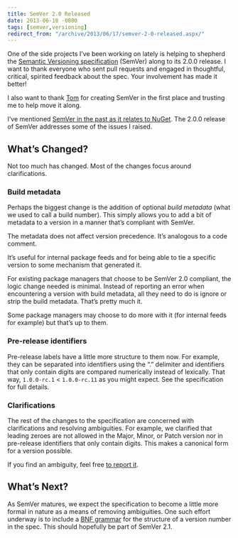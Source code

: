 ```yaml
---
title: SemVer 2.0 Released
date: 2013-06-18 -0800
tags: [semver,versioning]
redirect_from: "/archive/2013/06/17/semver-2-0-released.aspx/"
---
```


One of the side projects I’ve been working on lately is helping to
shepherd the [Semantic Versioning
specification](http://semver.org/ "SemVer") (SemVer) along to its 2.0.0
release. I want to thank everyone who sent pull requests and engaged in
thoughtful, critical, spirited feedback about the spec. Your involvement
has made it better!

I also want to thank
[Tom](http://tom.preston-werner.com/ "Top Preston-Werner") for creating
SemVer in the first place and trusting me to help move it along.

I’ve mentioned [SemVer in the past as it relates to
NuGet](https://haacked.com/archive/2011/10/24/semver-nuget-nightly-builds.aspx "SemVer, NuGet, and Nightly builds").
The 2.0.0 release of SemVer addresses some of the issues I raised.

What’s Changed?
---------------

Not too much has changed. Most of the changes focus around
clarifications.

### Build metadata

Perhaps the biggest change is the addition of optional *build metadata*
(what we used to call a build number). This simply allows you to add a
bit of metadata to a version in a manner that’s compliant with SemVer.

The metadata does not affect version precedence. It’s analogous to a
code comment.

It’s useful for internal package feeds and for being able to tie a
specific version to some mechanism that generated it.

For existing package managers that choose to be SemVer 2.0 compliant,
the logic change needed is minimal. Instead of reporting an error when
encountering a version with build metadata, all they need to do is
ignore or strip the build metadata. That’s pretty much it.

Some package managers may choose to do more with it (for internal feeds
for example) but that’s up to them.

### Pre-release identifiers

Pre-release labels have a little more structure to them now. For
example, they can be separated into identifiers using the “.” delimiter
and identifiers that only contain digits are compared numerically
instead of lexically. That way, `1.0.0-rc.1` \< `1.0.0-rc.11` as you
might expect. See the specification for full details.

### Clarifications

The rest of the changes to the specification are concerned with
clarifications and resolving ambiguities. For example, we clarified that
leading zeroes are not allowed in the Major, Minor, or Patch version nor
in pre-release identifiers that only contain digits. This makes a
canonical form for a version possible.

If you find an ambiguity, feel free [to report
it](https://github.com/mojombo/semver/issues?state=open "mojombo/semver issues on GitHub").

What’s Next?
------------

As SemVer matures, we expect the specification to become a little more
formal in nature as a means of removing ambiguities. One such effort
underway is to include a [BNF
grammar](https://github.com/mojombo/semver/pull/116 "BNF Grammar Pull Request")
for the structure of a version number in the spec. This should hopefully
be part of SemVer 2.1.

